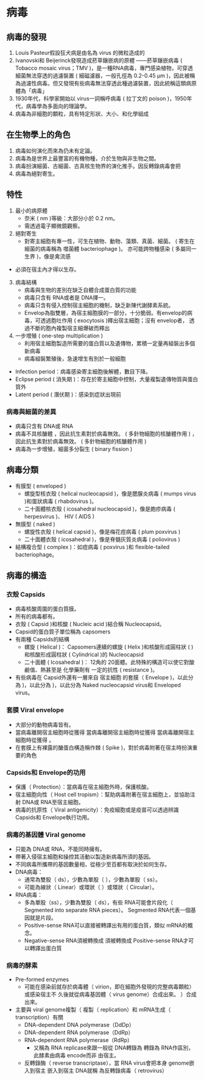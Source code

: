 # 病毒

## 病毒的發現

1. Louis Pasteur假設狂犬病是由名為 virus 的微粒造成的
2. Ivanovski和 Beijerinck發現造成菸草鑲嵌病的原體 ——菸草鑲嵌病毒  ( Tobacco mosaic virus；TMV )，是一種RNA病毒，專門感染植物，可穿透細菌無法穿透的過濾裝置 ( 細磁濾器，一般孔徑為 0.2-0.45 μm )，因此被稱為過濾性病毒。但又發現有些病毒無法穿透此種過濾裝置，因此統稱這類病原體為「病毒」
3. 1930年代，科學家開始以 virus一詞稱呼病毒 ( 拉丁文的 poison )，1950年代，病毒學為多面向的理論學。
4. 病毒為非細胞的顆粒，具有特定形狀、大小、和化學組成

## 在生物學上的角色
1. 病毒如何演化而來為仍未有定論。
2. 病毒為是世界上最豐富的有機物種，介於生物與非生物之間。
3. 病毒扮演細菌、古細菌、古真核生物界的演化推手。因反轉錄病毒會把
4. 病毒為絕對寄生。

## 特性
1. 最小的病原體
   - 奈米 ( nm )等級：大部分小於 0.2 nm。
   - 需透過電子顯微鏡觀察。
2. 絕對寄生
   - 對寄主細胞有專一性，可生在植物、動物、藻類、真菌、細菌。 ( 寄生在細菌的病毒稱為 噬菌體 bacteriophage )。 亦可能跨物種感染 ( 多屬同一生界 )，像是禽流感
  - 必須在宿主內才得以生存。
3. 病毒結構
   - 病毒與生物的差別在缺乏自體合成蛋白質的功能
   - 病毒只含有 RNA或者是 DNA擇一。
   - 病毒只含有侵入控制宿主細胞的機制，缺乏新陳代謝酵素系統。
   - Envelop為脂雙層，為宿主細胞膜的一部分，十分脆弱。有envelop的病毒，可透過胞吐作用 ( exocytosis )釋出宿主細胞；沒有 envelop者， 透過不斷的胞內複製宿主細爆破而釋出
4. 一步增殖 ( one-step multiplication )
   - 利用宿主細胞製造所需要的蛋白質以及遺傳物，累積一定量再組裝出多個新病毒
   - 病毒組裝繁殖後，急速增生有別於一般細胞
   
- Infection period：病毒感染寄主細胞後解體，數目下降。
- Eclipse period ( 消失期 )：存在於寄主細胞中控制，大量複製遺傳物質與蛋白質外 
- Latent period ( 潛伏期 )：感染到症狀出現前

###  病毒與細菌的差異

- 病毒只含有 DNA或 RNA
- 病毒不具核醣體 ，因此抗生素對於病毒無效。 ( 多針物細胞的核醣體作用 ) ，因此抗生素對於病毒無效。 ( 多針物細胞的核醣體作用 )
- 病毒為一步增殖，細菌多分裂生 ( binary fission )

## 病毒分類
- 有膜型 ( enveloped )
  - 螺旋型核衣殼 ( helical nucleocapsid )，像是腮腺炎病毒 ( mumps virus )和蛋狀病毒  ( rhabdovirus )。
  - 二十面體核衣殼 ( icosahedral nucleocapsid )，像是皰疹病毒 ( herpesvirus )、 HIV ( AIDS )
- 無膜型 ( naked )
  - 螺旋性衣殼 ( helical capsid )，像是梅花痘病毒 ( plum poxvirus )
  - 二十面體衣殼 ( icosahedral )，像是脊髓灰質炎病毒 ( poliovirus )
- 結構複合型 ( complex )：如痘病毒 ( poxvirus )和 flexible-tailed bacteriophage。

## 病毒的構造
### 衣殼 Capsids
- 病毒核酸周圍的蛋白質膜。
- 所有的病毒都有。
- 衣殼 ( Capsid )和核酸 ( Nucleic acid )結合稱 Nucleocapsid。
- Capsid的蛋白質子單位稱為 capsomers
- 有兩種 Capsids的結構
  - 螺旋 ( Helical )： Capsomers連續的螺旋 ( Helix )和核酸形成圓柱狀 (  )和核酸形成圓柱狀 ( Cylindrical )的 Nucleocapsid
  - 二十面體 ( Icosahedral )： 12角的 20面體。此特殊的構造可以使它對酸鹼值、熱甚至是 化學藥劑有 一定的抗性 ( resistance )。
- 有些病毒在 Capsid外還有一層來自 宿主細胞 的套膜（ Envelope )，以此分為  )，以此分為  )，以此分為 Naked nucleocapsid virus和 Enveloped virus。

### 套膜 Viral envelope
- 大部分的動物病毒皆有。
- 當病毒離開宿主細胞時從獲得 當病毒離開宿主細胞時從獲得 當病毒離開宿主細胞時從獲得 。
- 在套膜上有裸露的醣蛋白構造稱作棘 ( Spike )，對於病毒附著在宿主時扮演重要的角色

### Capsids和 Envelope的功用
- 保護（ Protection）：當病毒在宿主細胞外時，保護核酸。
- 宿主細胞向性（ Host cell tropism）：幫助病毒附著在宿主細胞上，並協助注射 DNA或 RNA至宿主細胞。
- 病毒的抗原性（ Viral antigenicity）：免疫細胞或是疫苗可以透過辨識 Capsids和 Envelope執行功用。

### 病毒的基因體 Viral genome
- 只能為 DNA或 RNA，不能同時擁有。
- 帶著入侵宿主細胞和操控其活動以製造新病毒所須的基因。
- 不同病毒所攜帶的基因數量相，從極少至百都有取決於如何生存。
- DNA病毒：
  - 通常為雙股（ ds），少數為單股（ ），少數為單股（ ss）。
  - 可能為線狀（ Linear）或環狀（ ）或環狀（ Circular）。
- RNA病毒：
  - 多為單股（ss），少數為雙股（ ds），有些 RNA可能會片段化（ Segmented into separate RNA pieces）。 Segmented RNA代表一個基因就是片段。
  - Positive-sense RNA可以直接被轉譯出有用的蛋白質，類似 mRNA的概念。
  - Negative-sense RNA須被轉換成 須被轉換成 Positive-sense RNA才可以轉譯出蛋白質

### 病毒的酵素
- Pre-formed enzymes
  - 可能在感染前就存於病毒體（ virion，即在細胞外發現的完整病毒顆粒）或感染宿主不 久後就從病毒基因體（ virus genome）合成出來。 ）合成出來。
- 主要與 viral genome複製（ 複製（ replication）和 mRNA生成（ transcription）有關
  - DNA-dependent DNA polymerase（DdDp）
  - DNA-dependent RNA polymerase（DdRp）
  - RNA-dependent RNA polymerase（RdRp）
    - 又稱為 RNA replicase來跟一般從 DNA轉錄為 轉錄為 RNA作區別，此酵素由病毒 encode而非 由宿主。
  - 反轉錄酶（ reverse transcriptase），當 RNA virus會把本身 genome嵌入到宿主 嵌入到宿主 DNA就稱 為反轉錄病毒（ retrovirus）